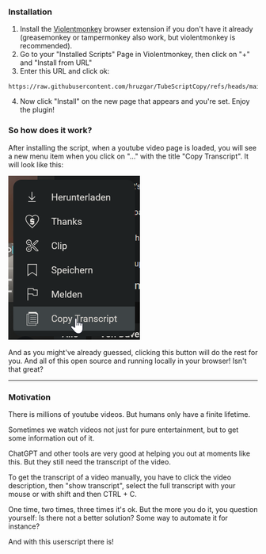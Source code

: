 ### Installation
1. Install the [Violentmonkey](https://violentmonkey.github.io/get-it/) browser extension if you don't have it already (greasemonkey or tampermonkey also work, but violentmonkey is recommended).
2. Go to your "Installed Scripts" Page in Violentmonkey, then click on "+" and "Install from URL"
3. Enter this URL and click ok:
```
https://raw.githubusercontent.com/hruzgar/TubeScriptCopy/refs/heads/main/TubeScriptCopy.js
```
4. Now click "Install" on the new page that appears and you're set. Enjoy the plugin!

### So how does it work?

After installing the script, when a youtube video page is loaded, you will see a new menu item when you click on "..." with the title "Copy Transcript". It will look like this:

![](https://github.com/hruzgar/TubeScriptCopy/blob/main/showcasee.png)

And as you might've already guessed, clicking this button will do the rest for you. And all of this open source and running locally in your browser! Isn't that great?

***

### Motivation

There is millions of youtube videos. But humans only have a finite lifetime. 

Sometimes we watch videos not just for pure entertainment, but to get some information out of it. 

ChatGPT and other tools are very good at helping you out at moments like this. But they still need the transcript of the video.

To get the transcript of a video manually, you have to click the video description, then "show transcript", select the full transcript with your mouse or with shift and then CTRL + C.

One time, two times, three times it's ok. But the more you do it, you question yourself: Is there not a better solution? Some way to automate it for instance?

And with this userscript there is!





